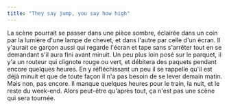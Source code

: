 ```yaml
---
title: "They say jump, you say how high"
---
```


La scène pourrait se passer dans une pièce sombre, éclairée dans un coin par
la lumière d'une lampe de chevet, et dans l'autre par celle d'un écran. Il
y'aurait ce garçon aussi qui regarde l'écran et tape sans s'arrêter tout en se
demandant s'il aura fini avant minuit. Un peu plus loin posé sur le parquet,
il y'a un routeur qui clignote rouge ou vert, et débitera des paquets pendant
encore quelques heures. En y réfléchissant un peu il se rappelle qu'il est
déjà minuit et que de toute façon il n'a pas besoin de se lever demain matin.
Mais non, pas encore. Il manque quelques heures pour le train, la nuit, et le
reste du week-end. Alors peut-être qu'après tout, ça n'est pas une scène qui
sera tournée.

